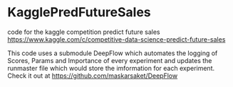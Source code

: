 # KagglePredFutureSales
code for the kaggle competition predict future sales
https://www.kaggle.com/c/competitive-data-science-predict-future-sales

This code uses a submodule DeepFlow which automates the logging of
Scores, Params and Importance of every experiment and updates the runmaster file
which would store the imformation for each experiment.
Check it out at 
https://github.com/maskarsaket/DeepFlow
